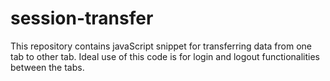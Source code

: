 # session-transfer
This repository contains javaScript snippet for transferring data from one tab to other tab. Ideal use of this code is for login and logout functionalities between the tabs.  
